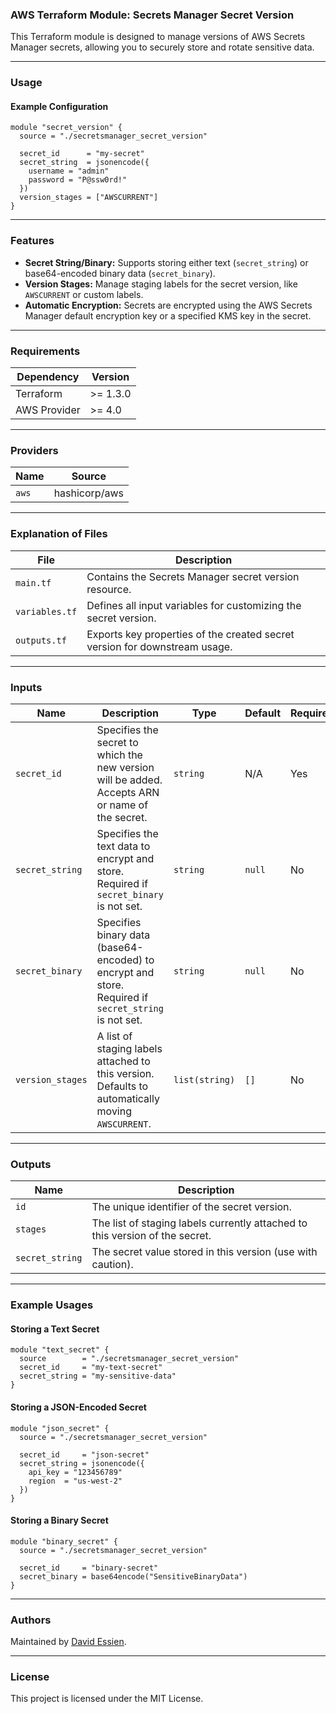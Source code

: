 ### AWS Terraform Module: Secrets Manager Secret Version

This Terraform module is designed to manage versions of AWS Secrets Manager secrets, allowing you to securely store and rotate sensitive data.

---

### **Usage**

#### Example Configuration

```hcl
module "secret_version" {
  source = "./secretsmanager_secret_version"

  secret_id      = "my-secret"
  secret_string  = jsonencode({
    username = "admin"
    password = "P@ssw0rd!"
  })
  version_stages = ["AWSCURRENT"]
}
```

---

### **Features**

- **Secret String/Binary:** Supports storing either text (`secret_string`) or base64-encoded binary data (`secret_binary`).
- **Version Stages:** Manage staging labels for the secret version, like `AWSCURRENT` or custom labels.
- **Automatic Encryption:** Secrets are encrypted using the AWS Secrets Manager default encryption key or a specified KMS key in the secret.

---

### **Requirements**

| **Dependency** | **Version** |
| -------------- | ----------- |
| Terraform      | >= 1.3.0    |
| AWS Provider   | >= 4.0      |

---

### **Providers**

| **Name** | **Source**    |
| -------- | ------------- |
| `aws`    | hashicorp/aws |

---

### **Explanation of Files**

| **File**       | **Description**                                                            |
| -------------- | -------------------------------------------------------------------------- |
| `main.tf`      | Contains the Secrets Manager secret version resource.                      |
| `variables.tf` | Defines all input variables for customizing the secret version.            |
| `outputs.tf`   | Exports key properties of the created secret version for downstream usage. |

---

### **Inputs**

| **Name**         | **Description**                                                                                      | **Type**       | **Default** | **Required** |
| ---------------- | ---------------------------------------------------------------------------------------------------- | -------------- | ----------- | ------------ |
| `secret_id`      | Specifies the secret to which the new version will be added. Accepts ARN or name of the secret.      | `string`       | N/A         | Yes          |
| `secret_string`  | Specifies the text data to encrypt and store. Required if `secret_binary` is not set.                | `string`       | `null`      | No           |
| `secret_binary`  | Specifies binary data (base64-encoded) to encrypt and store. Required if `secret_string` is not set. | `string`       | `null`      | No           |
| `version_stages` | A list of staging labels attached to this version. Defaults to automatically moving `AWSCURRENT`.    | `list(string)` | `[]`        | No           |

---

### **Outputs**

| **Name**                | **Description**                                                              |
| ----------------------- | ---------------------------------------------------------------------------- |
| `id`     | The unique identifier of the secret version.                                 |
| `stages` | The list of staging labels currently attached to this version of the secret. |
| `secret_string`         | The secret value stored in this version (use with caution).                  |

---

### **Example Usages**

#### Storing a Text Secret

```hcl
module "text_secret" {
  source        = "./secretsmanager_secret_version"
  secret_id     = "my-text-secret"
  secret_string = "my-sensitive-data"
}
```

#### Storing a JSON-Encoded Secret

```hcl
module "json_secret" {
  source = "./secretsmanager_secret_version"

  secret_id     = "json-secret"
  secret_string = jsonencode({
    api_key = "123456789"
    region  = "us-west-2"
  })
}
```

#### Storing a Binary Secret

```hcl
module "binary_secret" {
  source = "./secretsmanager_secret_version"

  secret_id     = "binary-secret"
  secret_binary = base64encode("SensitiveBinaryData")
}
```

---

### **Authors**

Maintained by [David Essien](https://davidessien.com).

---

### **License**

This project is licensed under the MIT License.
